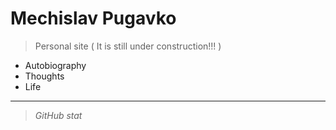 <!-- _coverpage.md -->

<!--![logo](_media/icon.svg) --> 


# Mechislav Pugavko

> Personal site ( It is still under construction!!! )


- Autobiography
- Thoughts
- Life
___
> _GitHub stat_

<!---![stats](__media/icons/overview.svg ':size=70%') >

![stats](__media/icons/languages.svg ':size=70%')

___
![logo](__media/icons/Octocat.png ':size=4%') [GitHub](https://github.com/Pugavkomm)
![rg](__media/icons/rg.png ':size=4%') [RG](https://www.researchgate.net/profile/Mechislav-Pugavko)
![tg](__media/icons/Telegram.png ':size=4%') [Telegram](https://t.me/Mechislav)
<!---![vk](__media/icons/vk.svg ':size=4%') [VK](https://vk.com/mechislavp)!--->

